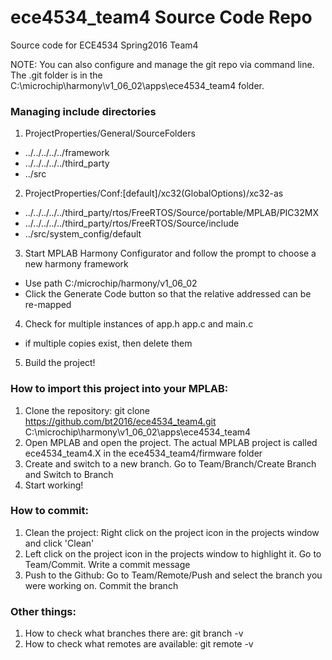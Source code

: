 # ece4534_team4 Source Code Repo
Source code for ECE4534 Spring2016 Team4

NOTE: You can also configure and manage the git repo via command line. The .git folder is in the C:\microchip\harmony\v1_06_02\apps\ece4534_team4 folder.

### Managing include directories
1. ProjectProperties/General/SourceFolders
 * ../../../../../framework
 * ../../../../../third_party
 * ../src
2. ProjectProperties/Conf:[default]/xc32(GlobalOptions)/xc32-as
 * ../../../../../third_party/rtos/FreeRTOS/Source/portable/MPLAB/PIC32MX
 * ../../../../../third_party/rtos/FreeRTOS/Source/include
 * ../src/system_config/default
3. Start MPLAB Harmony Configurator and follow the prompt to choose a new harmony framework
 * Use path C:/microchip/harmony/v1_06_02
 * Click the Generate Code button so that the relative addressed can be re-mapped
4. Check for multiple instances of app.h app.c and main.c
 * if multiple copies exist, then delete them
5. Build the project!

### How to import this project into your MPLAB:
1. Clone the repository: git clone https://github.com/bt2016/ece4534_team4.git C:\microchip\harmony\v1_06_02\apps\ece4534_team4
2. Open MPLAB and open the project. The actual MPLAB project is called ece4534_team4.X in the ece4534_team4/firmware folder
3. Create and switch to a new branch. Go to Team/Branch/Create Branch and Switch to Branch
4. Start working!

### How to commit:
1. Clean the project: Right click on the project icon in the projects window and click 'Clean'
2. Left click on the project icon in the projects window to highlight it. Go to Team/Commit. Write a commit message
3. Push to the Github: Go to Team/Remote/Push and select the branch you were working on. Commit the branch

### Other things:
1. How to check what branches there are: git branch -v
2. How to check what remotes are available: git remote -v

